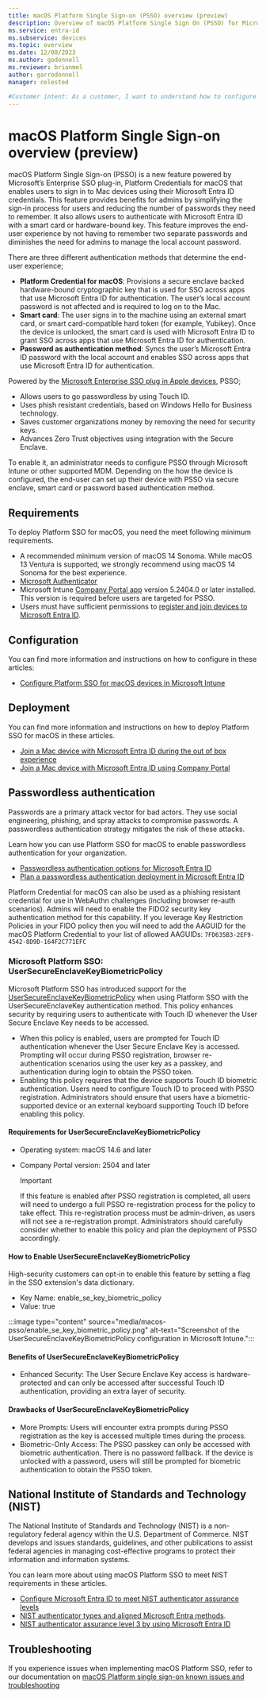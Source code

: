 ```yaml
---
title: macOS Platform Single Sign-on (PSSO) overview (preview)
description: Overview of macOS Platform Single Sign On (PSSO) for Microsoft Entra ID registered devices.
ms.service: entra-id
ms.subservice: devices
ms.topic: overview
ms.date: 12/08/2023
ms.author: godonnell
ms.reviewer: brianmel
author: garrodonnell
manager: celested

#Customer intent: As a customer, I want to understand how to configure macOS Platform Single Sign-on (PSSO) for Microsoft Entra ID registered devices.
---
```


# macOS Platform Single Sign-on overview (preview)

macOS Platform Single Sign-on (PSSO) is a new feature powered by Microsoft’s Enterprise SSO plug-in, Platform Credentials for macOS that enables users to sign in to Mac devices using their Microsoft Entra ID credentials. This feature provides benefits for admins by simplifying the sign-in process for users and reducing the number of passwords they need to remember. It also allows users to authenticate with Microsoft Entra ID with a smart card or hardware-bound key. This feature improves the end-user experience by not having to remember two separate passwords and diminishes the need for admins to manage the local account password. 

There are three different authentication methods that determine the end-user experience;

* **Platform Credential for macOS**: Provisions a secure enclave backed hardware-bound cryptographic key that is used for SSO across apps that use Microsoft Entra ID for authentication. The user’s local account password is not affected and is required to log on to the Mac.
* **Smart card**: The user signs in to the machine using an external smart card, or smart card-compatible hard token (for example, Yubikey). Once the device is unlocked, the smart card is used with Microsoft Entra ID to grant SSO across apps that use Microsoft Entra ID for authentication.
* **Password as authentication method**: Syncs the user’s Microsoft Entra ID password with the local account and enables SSO across apps that use Microsoft Entra ID for authentication.

Powered by the [Microsoft Enterprise SSO plug in Apple devices](../../identity-platform/apple-sso-plugin.md), PSSO;

* Allows users to go passwordless by using Touch ID.
* Uses phish resistant credentials, based on Windows Hello for Business technology.
* Saves customer organizations money by removing the need for security keys.
* Advances Zero Trust objectives using integration with the Secure Enclave.

To enable it, an administrator needs to configure PSSO through Microsoft Intune or other supported MDM. Depending on the how the device is configured, the end-user can set up their device with PSSO via secure enclave, smart card or password based authentication method.

## Requirements

To deploy Platform SSO for macOS, you need the meet following minimum requirements.

* A recommended minimum version of macOS 14 Sonoma. While macOS 13 Ventura is supported, we strongly recommend using macOS 14 Sonoma for the best experience.
* [Microsoft Authenticator](https://support.microsoft.com/account-billing/how-to-use-the-microsoft-authenticator-app-9783c865-0308-42fb-a519-8cf666fe0acc)
* Microsoft Intune [Company Portal app](/mem/intune/apps/apps-company-portal-macos) version 5.2404.0 or later installed. This version is required before users are targeted for PSSO.
* Users must have sufficient permissions to [register and join devices to Microsoft Entra ID](./troubleshoot-macos-platform-single-sign-on-extension?tabs=macOS14#insufficient-permissions).

## Configuration

You can find more information and instructions on how to configure in these articles:

- [Configure Platform SSO for macOS devices in Microsoft Intune](/mem/intune/configuration/platform-sso-macos)

## Deployment

You can find more information and instructions on how to deploy Platform SSO for macOS in these articles.

* [Join a Mac device with Microsoft Entra ID during the out of box experience](./device-join-macos-platform-single-sign-on.md)
* [Join a Mac device with Microsoft Entra ID using Company Portal](./device-join-microsoft-entra-company-portal.md)

## Passwordless authentication

Passwords are a primary attack vector for bad actors. They use social engineering, phishing, and spray attacks to compromise passwords. A passwordless authentication strategy mitigates the risk of these attacks.

Learn how you can use Platform SSO for macOS to enable passwordless authentication for your organization.

* [Passwordless authentication options for Microsoft Entra ID](../../identity/authentication/concept-authentication-passwordless.md)
* [Plan a passwordless authentication deployment in Microsoft Entra ID](../../identity/authentication/howto-authentication-passwordless-deployment.md)

Platform Credential for macOS can also be used as a phishing resistant credential for use in WebAuthn challenges (including browser re-auth scenarios). Admins will need to enable the FIDO2 security key authentication method for this capability. If you leverage Key Restriction Policies in your FIDO policy then you will need to add the AAGUID for the macOS Platform Credential to your list of allowed AAGUIDs: `7FD635B3-2EF9-4542-8D9D-164F2C771EFC`

### Microsoft Platform SSO: UserSecureEnclaveKeyBiometricPolicy

Microsoft Platform SSO has introduced support for the [UserSecureEnclaveKeyBiometricPolicy](https://developer.apple.com/documentation/authenticationservices/asauthorizationproviderextensionloginconfiguration/usersecureenclavekeybiometricpolicy) when using Platform SSO with the UserSecureEnclaveKey authentication method. This policy enhances security by requiring users to authenticate with Touch ID whenever the User Secure Enclave Key needs to be accessed.

- When this policy is enabled, users are prompted for Touch ID authentication whenever the User Secure Enclave Key is accessed. Prompting will occur during PSSO registration, browser re-authentication scenarios using the user key as a passkey, and authentication during login to obtain the PSSO token.
- Enabling this policy requires that the device supports Touch ID biometric authentication. Users need to configure Touch ID to proceed with PSSO registration. Administrators should ensure that users have a biometric-supported device or an external keyboard supporting Touch ID before enabling this policy.

#### Requirements for UserSecureEnclaveKeyBiometricPolicy

- Operating system: macOS 14.6 and later
- Company Portal version: 2504 and later

   > [!IMPORTANT]
   > If this feature is enabled after PSSO registration is completed, all users will need to undergo a full PSSO re-registration process for the policy to take effect. This re-registration process must be admin-driven, as users will not see a re-registration prompt. Administrators should carefully consider whether to enable this policy and plan the deployment of PSSO accordingly. 

#### How to Enable UserSecureEnclaveKeyBiometricPolicy

High-security customers can opt-in to enable this feature by setting a flag in the SSO extension's data dictionary.

- Key Name: enable_se_key_biometric_policy
- Value: true

:::image type="content" source="media/macos-psso/enable_se_key_biometric_policy.png" alt-text="Screenshot of the UserSecureEnclaveKeyBiometricPolicy configuration in Microsoft Intune.":::

#### Benefits of UserSecureEnclaveKeyBiometricPolicy

- Enhanced Security: The User Secure Enclave Key access is hardware-protected and can only be accessed after successful Touch ID authentication, providing an extra layer of security.

#### Drawbacks of UserSecureEnclaveKeyBiometricPolicy

- More Prompts: Users will encounter extra prompts during PSSO registration as the key is accessed multiple times during the process.
- Biometric-Only Access: The PSSO passkey can only be accessed with biometric authentication. There is no password fallback. If the device is unlocked with a password, users will still be prompted for biometric authentication to obtain the PSSO token.

## National Institute of Standards and Technology (NIST)

The National Institute of Standards and Technology (NIST) is a non-regulatory federal agency within the U.S. Department of Commerce. NIST develops and issues standards, guidelines, and other publications to assist federal agencies in managing cost-effective programs to protect their information and information systems.

You can learn more about using macOS Platform SSO to meet NIST requirements in these articles.

* [Configure Microsoft Entra ID to meet NIST authenticator assurance levels](../../standards/nist-overview.md)
* [NIST authenticator types and aligned Microsoft Entra methods](../../standards/nist-authenticator-types.md).
* [NIST authenticator assurance level 3 by using Microsoft Entra ID](../../standards/nist-authenticator-assurance-level-3.md)

## Troubleshooting 

If you experience issues when implementing macOS Platform SSO, refer to our documentation on [macOS Platform single sign-on known issues and troubleshooting](troubleshoot-macos-platform-single-sign-on-extension.md)

